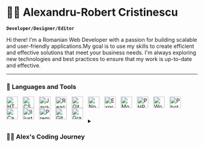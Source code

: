 # 👨‍💻 Alexandru-Robert Cristinescu

**`Developer/Designer/Editor`**

Hi there! I'm a Romanian Web Developer with a passion for building scalable and user-friendly applications.My goal is to use my skills to create efficient and effective solutions that meet your business needs. I'm always exploring new technologies and best practices to ensure that my work is up-to-date and effective.

---

### 🧰 Languages and Tools

<img align="left" alt="HTML" width="30px" style="padding-right:10px;" src="https://cdn.jsdelivr.net/gh/devicons/devicon/icons/html5/html5-original.svg"/>
<img align="left" alt="CSS" width="30px" style="padding-right:10px;" src="https://cdn.jsdelivr.net/gh/devicons/devicon/icons/css3/css3-original.svg" />
<img align="left" alt="JavaScript" width="30px" style="padding-right:10px;" src="https://cdn.jsdelivr.net/gh/devicons/devicon/icons/javascript/javascript-original.svg" />
<img align="left" alt="React" width="30px" style="padding-right:10px;" src="https://cdn.jsdelivr.net/gh/devicons/devicon/icons/react/react-original.svg" />
<img align="left" alt="Git" width="30px" style="padding-right:10px;" src="https://cdn.jsdelivr.net/gh/devicons/devicon/icons/git/git-original.svg" />
<img align="left" alt="Node" width="30px" style="padding-right:10px;" src="https://cdn.jsdelivr.net/gh/devicons/devicon/icons/nodejs/nodejs-original.svg" />
<img align="left" alt="Express" width="30px" style="padding-right:10px;" src="https://cdn.jsdelivr.net/gh/devicons/devicon/icons/express/express-original.svg" />
<img align="left" alt="MongoDB" width="30px" style="padding-right:10px;" src="https://cdn.jsdelivr.net/gh/devicons/devicon/icons/mongodb/mongodb-original-wordmark.svg" />
<img align="left" alt="PHP" width="30px" style="padding-right:10px;" src="https://cdn.jsdelivr.net/gh/devicons/devicon/icons/php/php-plain.svg" />
<img align="left" alt="Wordpress" width="30px" style="padding-right:10px;" src="https://cdn.jsdelivr.net/gh/devicons/devicon/icons/wordpress/wordpress-plain.svg" />
<img align="left" alt="Photoshop" width="30px" style="padding-right:10px;" src="https://cdn.jsdelivr.net/gh/devicons/devicon/icons/photoshop/photoshop-line.svg" />
<img align="left" alt="Canva" width="30px" style="padding-right:10px;" src="https://cdn.jsdelivr.net/gh/devicons/devicon/icons/canva/canva-original.svg" />
<img align="left" alt="Illustrator" width="30px" style="padding-right:10px;" src="https://cdn.jsdelivr.net/gh/devicons/devicon/icons/illustrator/illustrator-line.svg" />
<img align="left" alt="Premiere" width="30px" style="padding-right:10px;" ssrc="https://cdn.jsdelivr.net/gh/devicons/devicon/icons/premierepro/premierepro-original.svg" />
<img align="left" alt="GitHub" width="30px" style="padding-right:10px;" src="https://cdn.jsdelivr.net/gh/devicons/devicon/icons/github/github-original.svg" />
<img align="left" alt="Gradle" width="30px" style="padding-right:10px;" src="https://cdn.jsdelivr.net/gh/devicons/devicon/icons/gradle/gradle-plain.svg" />
<br />


#

<details>
 <summary><h3>👨‍💻 Alex's Coding Journey</h3></summary>
My coding journey began in my third year of university, when I stumbled upon a documentary about developers and IT. As I watched the documentary, I became fascinated with the world of coding and the endless possibilities that it offered.

I decided to try my hand at coding, and started learning the basics on my own. I found myself enjoying the challenge of solving coding problems and the feeling of satisfaction that came with successfully building something from scratch.

As I continued to learn, I discovered a passion for web development, and began focusing my efforts on learning web development frameworks like React.js, Node.js/Express.js, PHP, and WordPress.

Despite the occasional setbacks and frustrations, I persevered in my coding journey, always pushing myself to learn more and take on new challenges. I've now built a solid foundation of coding skills, and I'm excited to continue growing and developing my abilities.

Looking back on my journey, I'm grateful for that documentary that sparked my interest in coding. It's been an amazing ride so far, and I'm excited to see where this journey takes me next.

